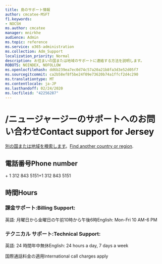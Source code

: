 ```yaml
---
title: 島のサポート情報
author: cmcatee-MSFT
f1.keywords:
- NOCSH
ms.author: cmcatee
manager: mnirkhe
audience: Admin
ms.topic: reference
ms.service: o365-administration
ms.collection: Adm_Support
localization_priority: Normal
description: お住まいの国または地域のサポートに連絡する方法を説明します。
ROBOTS: NOINDEX, NOFOLLOW
ms.openlocfilehash: dd6b239ea7ec0d74c57a20a21b8fa3d3e52d05f7
ms.sourcegitcommit: ca2b58ef8f5be24f09e73620b74a1ffcf2d4c290
ms.translationtype: MT
ms.contentlocale: ja-JP
ms.lasthandoff: 02/24/2020
ms.locfileid: "42256287"
---
```

# <a name="contact-support-for-jersey"></a><span data-ttu-id="e5d9a-103">/ニュージャージーのサポートへのお問い合わせ</span><span class="sxs-lookup"><span data-stu-id="e5d9a-103">Contact support for Jersey</span></span>

<span data-ttu-id="e5d9a-104">[別の国または地域を検索します](../contact-support-for-business-products.md)。</span><span class="sxs-lookup"><span data-stu-id="e5d9a-104">[Find another country or region](../contact-support-for-business-products.md).</span></span>

## <a name="phone-number"></a><span data-ttu-id="e5d9a-105">電話番号</span><span class="sxs-lookup"><span data-stu-id="e5d9a-105">Phone number</span></span>
<span data-ttu-id="e5d9a-106">+ 1 312 843 5151</span><span class="sxs-lookup"><span data-stu-id="e5d9a-106">+1 312 843 5151</span></span>

## <a name="hours"></a><span data-ttu-id="e5d9a-107">時間</span><span class="sxs-lookup"><span data-stu-id="e5d9a-107">Hours</span></span>
### <a name="billing-support"></a><span data-ttu-id="e5d9a-108">課金サポート:</span><span class="sxs-lookup"><span data-stu-id="e5d9a-108">Billing Support:</span></span>

<span data-ttu-id="e5d9a-109">英語: 月曜日から金曜日の午前10時から午後6時</span><span class="sxs-lookup"><span data-stu-id="e5d9a-109">English: Mon-Fri 10 AM-6 PM</span></span>

### <a name="technical-support"></a><span data-ttu-id="e5d9a-110">テクニカル サポート:</span><span class="sxs-lookup"><span data-stu-id="e5d9a-110">Technical Support:</span></span>

<span data-ttu-id="e5d9a-111">英語: 24 時間年中無休</span><span class="sxs-lookup"><span data-stu-id="e5d9a-111">English: 24 hours a day, 7 days a week</span></span>

<span data-ttu-id="e5d9a-112">国際通話料金の適用</span><span class="sxs-lookup"><span data-stu-id="e5d9a-112">International call charges apply</span></span>